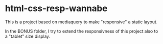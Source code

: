 # html-css-resp-wannabe
This is a project based on mediaquery to make "responsive" a static layout.

 In the BONUS folder, I try to extend the responsivness of this project also to a "tablet" size display.